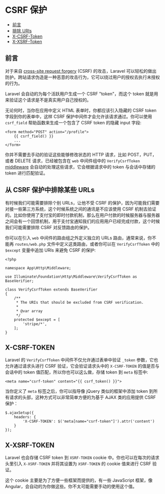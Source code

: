 # CSRF 保护

- [前言](#csrf-introduction)
- [排除 URIs](#csrf-excluding-uris)
- [X-CSRF-Token](#csrf-x-csrf-token)
- [X-XSRF-Token](#csrf-x-xsrf-token)

<a name="csrf-introduction"></a>
## 前言

对于来自 [cross-site request forgery](http://en.wikipedia.org/wiki/Cross-site_request_forgery) (CSRF) 的攻击，Laravel 可以轻松的做出防护。跨站请求伪造是一种恶意的攻击行为，它可以绕过用户的授权去执行未授权的行为。

Laravel 会自动的为每个活跃用户生成一个 CSRF "token"，而这个 token 就是用来验证这个请求是不是真实用户自己授权的。

无论何时，当你在应用中定义 HTML 表单时，你都应该引入隐藏的 CSRF token 字段到你的表单中，这样 CSRF 保护中间件才会允许该请求通过。你可以使用 `csrf_field` 帮助函数来生成一个包含了 CSRF token 的隐藏 input 字段:

    <form method="POST" action="/profile">
        {{ csrf_field() }}
        ...
    </form>

你并不需要去手动的验证这些能够修改状态的 HTTP 请求，比如 POST，PUT，或者 DELETE 请求，已经被包含在 `web` 中间件组中的 `VerifyCsrfToken` [middleware](/docs/{{language}}/{{version}}/middleware) 会自动的处理这些请求，它会根据请求中的 token 与会话中存储的 token 进行匹配验证。

<a name="csrf-excluding-uris"></a>
## 从 CSRF 保护中排除某些 URLs

有时候我们可能需要排除个别 URLs，让他不受 CSRF 的保护，因为可能我们需要对接一些第三方系统，这个时候系统之间的通讯是不应该使用 CSRF 机制去验证的。比如你使用了支付宝的即时付款机制，那么在用户付款的时候服务器与服务器之间会有一个回馈机制，用于支付宝通知我们的应用用户已经完成付款，这个时候我们可能需要排除 CSRF 对反馈路由的保护。

你可以在引入 `web` 中间件的路由组之外定义独立的 URLs 路由，通常来说，你不能再 `routes/web.php` 文件中定义这类路由，或者你可以在 `VerifyCsrfToken` 中的 `$except` 变量中追加 URIs 来避免 CSRF 的保护:

    <?php

    namespace App\Http\Middleware;

    use Illuminate\Foundation\Http\Middleware\VerifyCsrfToken as BaseVerifier;

    class VerifyCsrfToken extends BaseVerifier
    {
        /**
         * The URIs that should be excluded from CSRF verification.
         *
         * @var array
         */
        protected $except = [
            'stripe/*',
        ];
    }

<a name="csrf-x-csrf-token"></a>
## X-CSRF-TOKEN

Laravel 的 `VerifyCsrfToken` 中间件不仅允许通过表单中验证 `_token` 参数，它也允许通过请求头进行 CSRF 验证，它会验证请求头中的 `X-CSRF-TOKEN` 的值是否与会话中的 token 值匹配，所以你也可以这么做，存储 token 到 `meta` 标签中:

    <meta name="csrf-token" content="{{ csrf_token() }}">

当你定义了 `meta` 标签之后，你可以指导像 jQuery 类似的框架中添加 token 到所有请求的头部，这种方式可以非常简单方便的为基于 AJAX 类的应用提供 CSRF 保护：

    $.ajaxSetup({
        headers: {
            'X-CSRF-TOKEN': $('meta[name="csrf-token"]').attr('content')
        }
    });

<a name="csrf-x-xsrf-token"></a>
## X-XSRF-TOKEN

Laravel 也会存储 CSRF token 到 `XSRF-TOKEN` cookie 中。你也可以在每次的请求头里引入 `X-XSRF-TOKEN` 并将其设置为 `XSRF-TOKEN` 的 cookie 值来进行 CSRF 验证。

这个 cookie 主要是为了方便一些框架而提供的，有一些 JavaScript 框架，像 Angular，会自动的为你做这些。你不太可能需要手动的使用这个值。

